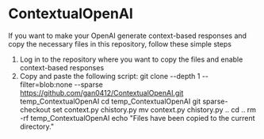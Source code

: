 # ContextualOpenAI

If you want to make your OpenAI generate context-based responses and copy the necessary files in this repository, follow these simple steps
1. Log in to the repository where you want to copy the files and enable context-based responses 
2. Copy and paste the following script:
  git clone --depth 1 --filter=blob:none --sparse https://github.com/gan0412/ContextualOpenAI.git temp_ContextualOpenAI
  cd temp_ContextualOpenAI
  git sparse-checkout set context.py chistory.py
  mv context.py chistory.py ..
  cd ..
  rm -rf temp_ContextualOpenAI
  echo "Files have been copied to the current directory."
